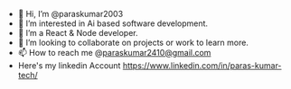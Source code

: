 - 👋 Hi, I’m @paraskumar2003
- 👀 I’m interested in Ai based software development.
- 🌱 I’m a React & Node developer.
- 💞️ I’m looking to collaborate on projects or work to learn more.
- 📫 How to reach me @paraskumar2410@gmail.com
- Here's my linkedin Account https://www.linkedin.com/in/paras-kumar-tech/

<!---
paraskumar2003/paraskumar2003 is a ✨ special ✨ repository because its `README.md` (this file) appears on your GitHub profile.
You can click the Preview link to take a look at your changes.
--->
